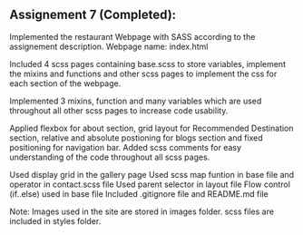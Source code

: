 ## Assignement 7 (Completed):

Implemented the restaurant Webpage with SASS according to the assignement description.
Webpage name: index.html

Included 4 scss pages containing base.scss to store variables, implement the mixins and functions and other scss pages to implement the css for each section of the webpage.

Implemented 3 mixins, function and many variables which are used throughout all other scss pages to increase code usability.

Applied flexbox for about section, grid layout for Recommended Destination section, relative and absolute postioning for blogs section and fixed positioning for navigation bar. Added scss comments for easy understanding of the code throughout all scss pages.

Used display grid in the gallery page
Used scss map funtion in base file and operator in contact.scss file
Used parent selector in layout file
Flow control (if..else) used in base file
Included .gitignore file and README.md file

Note:
Images used in the site are stored in images folder.
scss files are included in styles folder.
